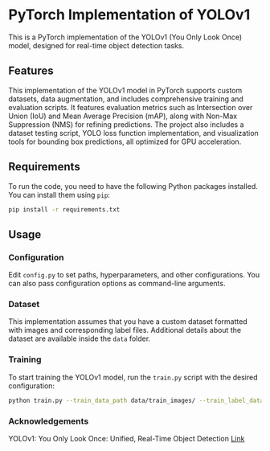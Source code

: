 # PyTorch Implementation of YOLOv1

This is a PyTorch implementation of the YOLOv1 (You Only Look Once) model, designed for real-time object detection tasks.


## Features

This implementation of the YOLOv1 model in PyTorch supports custom datasets, data augmentation, and includes comprehensive training and evaluation scripts.
It features evaluation metrics such as Intersection over Union (IoU) and Mean Average Precision (mAP), along with Non-Max Suppression (NMS) for refining predictions. 
The project also includes a dataset testing script, YOLO loss function implementation, and visualization tools for bounding box predictions, all optimized for GPU acceleration.


## Requirements

To run the code, you need to have the following Python packages installed. You can install them using `pip`:

```bash
pip install -r requirements.txt
```


## Usage

### Configuration
Edit `config.py` to set paths, hyperparameters, and other configurations. You can also pass configuration options as command-line arguments.

### Dataset
This implementation assumes that you have a custom dataset formatted with images and corresponding label files. Additional details about the dataset are available inside the `data` folder.

### Training
To start training the YOLOv1 model, run the `train.py` script with the desired configuration:

```bash
python train.py --train_data_path data/train_images/ --train_label_data_path data/train_labels/ --train_csv_annotations data/annotations.csv --batch_size 2 --epochs 100
```

### Acknowledgements
YOLOv1: You Only Look Once: Unified, Real-Time Object Detection [Link](https://arxiv.org/abs/1506.02640)
